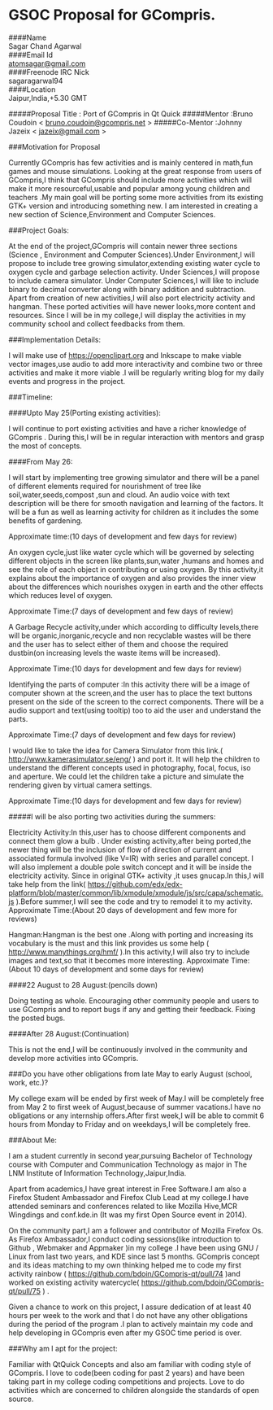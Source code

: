 # GSOC Proposal  for GCompris.

####Name				
Sagar Chand Agarwal  
####Email Id		        
atomsagar@gmail.com  
####Freenode IRC Nick		
sagaragarwal94  
####Location		
Jaipur,India,+5.30 GMT  

#####Proposal Title    : Port of GCompris in Qt Quick
#####Mentor       	    :Bruno Coudoin < bruno.coudoin@gcompris.net >
#####Co-Mentor     	  :Johnny Jazeix < jazeix@gmail.com >

###Motivation for Proposal

Currently GCompris has few activities and is mainly centered in math,fun games and mouse simulations.
Looking at the great response from  users of GCompris,I think that GCompris should include more activities which will make it more resourceful,usable and popular among young children and teachers .My main goal will be porting some more activities from its existing GTK+ version and introducing something new.
I am interested in creating a new section of Science,Environment and Computer Sciences.


###Project Goals:

At the end of the project,GCompris will contain newer three sections (Science , Environment and Computer Sciences).Under Environment,I will propose to include tree growing simulator,extending existing water cycle to oxygen cycle  and garbage selection activity. Under Sciences,I will propose to include camera simulator. Under Computer Sciences,I will like to include binary to decimal converter along with binary addition and subtraction.
Apart from creation of new activities,I will also port electricity activity and hangman.
These ported activities will have newer looks,more content and resources.
Since I will be in my college,I will display the activities in my community school and collect feedbacks from them.

###Implementation Details:

I will make use of https://openclipart.org and Inkscape to make viable vector images,use audio to add more interactivity and combine two or three activities and make it more viable .I will be regularly writing blog for my daily events and progress in the project.



###Timeline:

####Upto May 25(Porting existing activities):

I will continue to port existing activities and have a richer knowledge of GCompris .
During this,I will be in regular interaction with mentors and grasp the most of concepts.

####From May 26:

I will start by implementing tree growing simulator and there will be a panel of different elements required for nourishment of tree like soil,water,seeds,compost ,sun and cloud. An audio voice with text description will be there for smooth navigation and learning of the factors.
It will be a fun as well as learning activity for children as it includes the some benefits of gardening.

Approximate time:(10 days of development and few days for review)

An oxygen cycle,just like water cycle which will be governed by selecting different objects in the screen like plants,sun,water ,humans and homes and see the role of each object  in contributing or using oxygen.
By this activity,it explains about the importance of oxygen and also provides the inner view about the differences which nourishes oxygen in earth and the other effects which reduces level of oxygen.

Approximate Time:(7 days of development and few days of review)

A Garbage Recycle activity,under which according to difficulty levels,there will be organic,inorganic,recycle and non recyclable wastes will be there and the user has to select either of them and choose the required dustbin(on increasing levels the waste items will be increased).

Approximate Time:(10 days for development and few days for review)

Identifying the parts of computer :In this activity there will be a image of computer shown  at the screen,and the user has to place the text buttons present on the side of the screen to the correct components. There will be a audio support and text(using tooltip) too to aid the user and understand the parts.

Approximate Time:(7 days of development and few days for review)

I would like to take the idea for Camera Simulator from this link.( http://www.kamerasimulator.se/eng/  ) and port it. 
It will help the children to understand the different concepts used in photography, focal, focus, iso and aperture. We could let the children take a picture and simulate the rendering given by virtual camera settings.

Approximate Time:(10 days for development and few days for review)
	
#####I will be also porting two activities during the summers:

Electricity Activity:In this,user has to choose different components and connect them glow a bulb . Under existing activity,after being ported,the newer thing will be the inclusion of flow of direction of current and associated formula involved (like V=IR) with  series and parallel concept. I will also implement a double pole switch concept and it will be inside the electricity activity.
Since in original GTK+ activity ,it uses gnucap.In this,I will take help from the link( https://github.com/edx/edx-platform/blob/master/common/lib/xmodule/xmodule/js/src/capa/schematic.js ).Before summer,I will see the code and try to remodel it to my activity.
Approximate Time:(About 20 days of development and few more for reviews)

Hangman:Hangman is the best one .Along with porting and increasing its vocabulary is the must and this link provides us some help ( http://www.manythings.org/hmf/ ).In this activity,I will also try to include images and text,so that it becomes more interesting. 
Approximate Time:(About 10 days of development and some days for review)

####22 August to 28 August:(pencils down) 

Doing testing as whole. Encouraging other community people and users to use GCompris and to report bugs if any and getting their feedback. Fixing the posted bugs.

####After 28 August:(Continuation)

This is not the end,I will be continuously involved in the community and develop more activities into GCompris.

###Do you have other obligations from late May to early August (school, work, etc.)?

My college exam will be ended by first week of May.I will be completely free from May 2 to first week of August,because of summer vacations.I have no obligations or any internship offers.After first week,I will be able to commit 6 hours from Monday to Friday and on weekdays,I will be completely free.

###About Me:

I am a student currently in second year,pursuing Bachelor of Technology course with Computer and Communication Technology as major in The LNM Institute of Information Technology,Jaipur,India.

Apart from academics,I have great interest in Free Software.I am also a Firefox Student Ambassador and Firefox Club Lead at my college.I have attended seminars and conferences related to like Mozilla Hive,MCR Wingdings and conf.kde.in (It was my first Open Source event in 2014).

On the community part,I am a follower and contributor of Mozilla Firefox Os. As Firefox Ambassador,I conduct coding sessions(like introduction to Github , Webmaker and Appmaker )in my college .I have been using GNU / Linux from last two years, and KDE since last 5 months. GCompris concept and its ideas matching to my own thinking helped me to code my first activity rainbow ( https://github.com/bdoin/GCompris-qt/pull/74 )and worked on existing activity watercycle( https://github.com/bdoin/GCompris-qt/pull/75 ) .

Given a chance to work on this project, I assure dedication of at least 40 hours per week to the work and that I do not have any other obligations during the period of the program .I plan to actively maintain my code and help developing in GCompris  even after my GSOC time period is over.

###Why am I apt for the project:

Familiar with QtQuick Concepts and also am familiar with coding style of GCompris.
I love to code(been coding for past 2 years) and have been taking part in my college coding competitions and projects.
Love to do activities which are concerned to children alongside the standards of open source.
